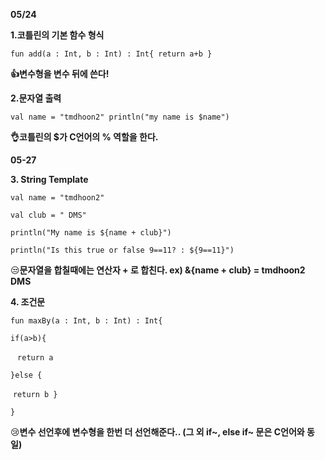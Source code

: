 <b>05/24</b>

<b>1.코틀린의 기본 함수 형식</b>

<code>fun add(a : Int, b : Int) : Int{    return a+b }</code>

<b>👍변수형을 변수 뒤에 쓴다!</b>



<b>2.문자열 출력</b>

<code>val name = "tmdhoon2"    println("my name is $name")</code>

<b>👌코틀린의 $가 C언어의 % 역할을 한다.</b>



<b>05-27</b>



<b>3. String Template</b>

<code>val name = "tmdhoon2"</code>

<code>val club = " DMS"</code>

<code>println("My name is ${name + club}")</code>

<code>println("Is this true or false 9==11? : ${9==11}")</code>

😒<b>문자열을 합칠때에는 연산자 + 로 합친다. ex) &{name + club} = tmdhoon2 DMS</b>



<b>4. 조건문</b>

<code>fun maxBy(a : Int, b : Int) : Int{</code>

<code>if(a>b){</code>

​       <code> return a    </code>

<code>}else {</code>

​        <code>return b    }</code>

 <code>}</code>

😢<b>변수 선언후에 변수형을 한번 더 선언해준다.. (그 외 if~, else if~ 문은 C언어와 동일)</b>
